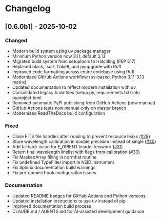 # Changelog

## [0.6.0b1] - 2025-10-02

### Changed
- Modern build system using uv package manager
- Minimum Python version now 3.11, default 3.13
- Migrated build system from setuptools to Hatchling (PEP 517)
- Replaced black, isort, flake8, and pyupgrade with Ruff
- Improved code formatting across entire codebase using Ruff
- Modernized GitHub Actions workflow (uv-based, Python 3.11-3.13 matrix)
- Updated documentation to reflect modern installation with uv
- Consolidated legacy build files (setup.py, requirements.txt) into pyproject.toml
- Removed automatic PyPI publishing from GitHub Actions (now manual)
- GitHub Actions tests now manual-only on master branch
- Modernized ReadTheDocs build configuration

### Fixed
- Close FITS file handles after reading to prevent resource leaks ([#28](https://github.com/ivh/PyReduce/pull/28))
- Store wavelength calibration in double precision instead of single ([#30](https://github.com/ivh/PyReduce/pull/30))
- Add fallback value for E_ORIENT header keyword ([#31](https://github.com/ivh/PyReduce/pull/31))
- Return final wavelength linelist with flags from calibration ([#33](https://github.com/ivh/PyReduce/pull/33))
- Fix MaskedArray filling in normflat routine
- Fix undefined TypeFilter import in NEID instrument
- Fix Sphinx documentation build warnings
- Fix pre-commit hook configuration issues

### Documentation
- Updated README badges for GitHub Actions and Python versions
- Updated installation instructions to use uv instead of pip
- Improved documentation build process
- CLAUDE.md / AGENTS.md for AI-assisted development guidance
